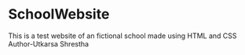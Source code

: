 # SchoolWebsite
This is a test website of an fictional school made using HTML and CSS
Author-Utkarsa Shrestha
